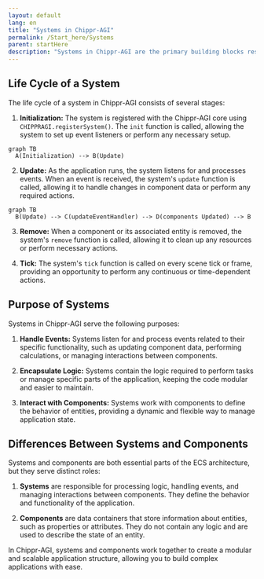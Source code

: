 ```yaml
---
layout: default
lang: en
title: "Systems in Chippr-AGI"
permalink: /Start_here/Systems
parent: startHere 
description: "Systems in Chippr-AGI are the primary building blocks responsible for handling the logic and processing related to specific tasks or functionalities. They work in tandem with components to define the behavior of the application, forming a crucial part of the Entity-Component-System (ECS) architecture."
---
```


## Life Cycle of a System

The life cycle of a system in Chippr-AGI consists of several stages:

1. **Initialization:** The system is registered with the Chippr-AGI core using `CHIPPRAGI.registerSystem()`. The `init` function is called, allowing the system to set up event listeners or perform any necessary setup.

```mermaid
graph TB
  A(Initialization) --> B(Update)
```

2. **Update:** As the application runs, the system listens for and processes events. When an event is received, the system's `update` function is called, allowing it to handle changes in component data or perform any required actions.

```mermaid
graph TB
  B(Update) --> C(updateEventHandler) --> D(components Updated) --> B
```

3. **Remove:** When a component or its associated entity is removed, the system's `remove` function is called, allowing it to clean up any resources or perform necessary actions.

4. **Tick:** The system's `tick` function is called on every scene tick or frame, providing an opportunity to perform any continuous or time-dependent actions.

## Purpose of Systems

Systems in Chippr-AGI serve the following purposes:

1. **Handle Events:** Systems listen for and process events related to their specific functionality, such as updating component data, performing calculations, or managing interactions between components.

2. **Encapsulate Logic:** Systems contain the logic required to perform tasks or manage specific parts of the application, keeping the code modular and easier to maintain.

3. **Interact with Components:** Systems work with components to define the behavior of entities, providing a dynamic and flexible way to manage application state.

## Differences Between Systems and Components

Systems and components are both essential parts of the ECS architecture, but they serve distinct roles:

1. **Systems** are responsible for processing logic, handling events, and managing interactions between components. They define the behavior and functionality of the application.

2. **Components** are data containers that store information about entities, such as properties or attributes. They do not contain any logic and are used to describe the state of an entity.

In Chippr-AGI, systems and components work together to create a modular and scalable application structure, allowing you to build complex applications with ease.